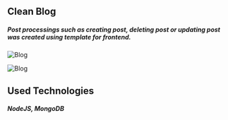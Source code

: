 ## Clean Blog

##### Post processings such as creating post, deleting post or updating post was created using template for frontend.

![Blog](https://media.giphy.com/media/vd2Pv6NueeGOjBXyXn/giphy.gif)

![Blog](https://media4.giphy.com/media/kbTqxhXlxiU7sELteZ/giphy.gif?cid=790b76117e5045f8feb8f235942666c3d3aed35a886a00c8&rid=giphy.gif&ct=g)

## Used Technologies

##### NodeJS, MongoDB
